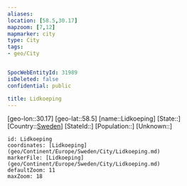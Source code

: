 ```yaml
---
aliases: 
location: [58.5,30.17]
mapzoom: [7,12] 
mapmarker: city 
type: City
tags:
- geo/City


SpocWebEntityId: 31989
isDeleted: false
confidential: public

title: Lidkoeping
---
```

[geo-lon::30.17]
[geo-lat::58.5]
[name::Lidkoeping]
[State::]
[Country::[Sweden](geo/Continent/Europe/Sweden.md)]
[StateId::]
[Population::]
[Unknown::]


```leaflet
id: Lidkoeping
coordinates: [Lidkoeping](geo/Continent/Europe/Sweden/City/Lidkoeping.md)
markerFile: [Lidkoeping](geo/Continent/Europe/Sweden/City/Lidkoeping.md)
defaultZoom: 11 
maxZoom: 18
```


